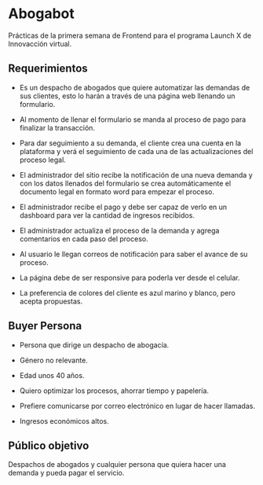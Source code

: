 # Abogabot

Prácticas de la primera semana de Frontend para el programa Launch X de Innovacción virtual.

## Requerimientos

- Es un despacho de abogados que quiere automatizar las demandas de sus clientes, esto lo harán a través de una página web llenando un formulario.

- Al momento de llenar el formulario se manda al proceso de pago para finalizar la transacción.

- Para dar seguimiento a su demanda, el cliente crea una cuenta en la plataforma y verá el seguimiento de cada una de las actualizaciones del proceso legal.

- El administrador del sitio recibe la notificación de una nueva demanda y con los datos llenados del formulario se crea automáticamente el documento legal en formato word para empezar el proceso.

- El administrador recibe el pago y debe ser capaz de verlo en un dashboard para ver la cantidad de ingresos recibidos.

- El administrador actualiza el proceso de la demanda y agrega comentarios en cada paso del proceso.

- Al usuario le llegan correos de notificación para saber el avance de su proceso.

- La página debe de ser responsive para poderla ver desde el celular.

- La preferencia de colores del cliente es azul marino y blanco, pero acepta propuestas.

## Buyer Persona

- Persona que dirige un despacho de abogacía.

- Género no relevante.

- Edad unos 40 años.

- Quiero optimizar los procesos, ahorrar tiempo y papelería.

- Prefiere comunicarse por correo electrónico en lugar de hacer llamadas.

- Ingresos económicos altos.

## Público objetivo

Despachos de abogados y cualquier persona que quiera hacer una demanda y pueda pagar el servicio.